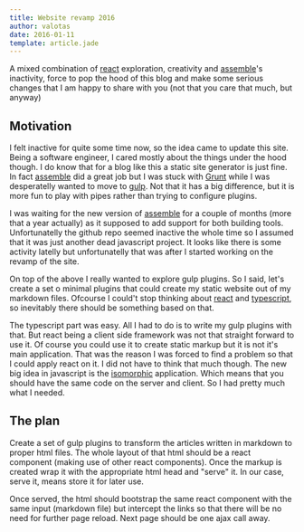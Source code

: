 ```yaml
---
title: Website revamp 2016
author: valotas
date: 2016-01-11
template: article.jade
---
```


A mixed combination of [react][reactjs] exploration, creativity and [assemble][assemble-io]'s inactivity, force to pop 
the hood of this blog and make some serious changes that I am happy to share with you (not that you care that much, but 
anyway)

[reactjs]: https://facebook.github.io/react/
[assemble-io]: http://assemble.io/

## Motivation

I felt inactive for quite some time now, so the idea came to update this site. Being a software engineer, I cared mostly
about the things under the hood though. I do know that for a blog like this a static site generator is just fine. In fact
[assemble][assemble-io] did a great job but I was stuck with [Grunt][grunt] while I was desperatelly wanted to move to 
[gulp][gulp]. Not that it has a big difference, but it is more fun to play with pipes rather than trying to configure 
plugins.

I was waiting for the new version of [assemble][assemble-io] for a couple of months (more that a year actually) as it
supposed to add support for both building tools. Unfortunatelly the github repo seemed inactive the whole time so I
assumed that it was just another dead javascript project. It looks like there is some activity latelly but unfortunatelly
that was after I started working on the revamp of the site.

On top of the above I really wanted to explore gulp plugins. So I said, let's create a set o minimal plugins that could
create my static website out of my markdown files. Ofcourse I could't stop thinking about [react][reactjs] and 
[typescript][typescript], so inevitably there should be something based on that.

The typescript part was easy. All I had to do is to write my gulp plugins with that. But react being a client side framework
was not that straight forward to use it. Of course you could use it to create static markup but it is not it's main application. 
That was the reason I was forced to find a problem so that I could apply react on it. I did not have to think that much though.
The new big idea in javascript is the [isomorphic][isomorphic] application. Which means that you should have the same code on
the server and client. So I had pretty much what I needed.

## The plan

Create a set of gulp plugins to transform the articles written in markdown to proper html files. The whole layout of that html
should be a react component (making use of other react components). Once the markup is created wrap it with the appropriate html
head and "serve" it. In our case, serve it, means store it for later use.

Once served, the html should bootstrap the same react component with the same input (markdown file) but intercept the links so
that there will be no need for further page reload. Next page should be one ajax call away.

[grunt]: http://gruntjs.com/
[gulp]: http://gulpjs.com/
[typescript]: http://www.typescriptlang.org/
[isomorphic]: http://nerds.airbnb.com/isomorphic-javascript-future-web-apps/